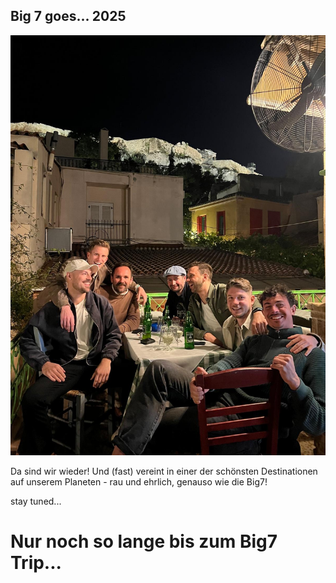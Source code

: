 ## Big 7 goes... 2025

<!-- <img src="https://github.com/patrickmoder/big7trip/blob/main/big7-athens-2024.JPG" alt="athens" width="50%"/> -->

![Big7 Athens](./big7-athens-2024.JPG)

Da sind wir wieder! Und (fast) vereint in einer der schönsten Destinationen auf unserem Planeten - rau und ehrlich, genauso wie die Big7!

stay tuned...



# Nur noch so lange bis zum Big7 Trip...

<p id="timer"></p>

<script>
  // Set the date of your event (example: March 25, 2025)
  var eventDate = new Date("April 25, 2025 10:00:00").getTime();

  var timer = setInterval(function() {
    // Get current time
    var now = new Date().getTime();
    
    // Calculate the time remaining
    var distance = eventDate - now;
    
    // Calculate days, hours, minutes, and seconds
    var days = Math.floor(distance / (1000 * 60 * 60 * 24));
    var hours = Math.floor((distance % (1000 * 60 * 60 * 24)) / (1000 * 60 * 60));
    var minutes = Math.floor((distance % (1000 * 60 * 60)) / (1000 * 60));
    var seconds = Math.floor((distance % (1000 * 60)) / 1000);

    // Display the result
    document.getElementById("timer").innerHTML = days + "d " + hours + "h " + minutes + "m " + seconds + "s ";

    // If the event has passed, display a message
    if (distance < 0) {
      clearInterval(timer);
      document.getElementById("timer").innerHTML = "Event has started!";
    }
  }, 1000);
</script>
